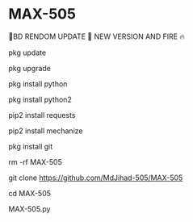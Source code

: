# MAX-505



  🤩BD RENDOM UPDATE 🤩
    NEW  VERSION AND FIRE 🔥

pkg update

pkg upgrade

pkg install python

pkg install python2

pip2 install requests

pip2 install mechanize

pkg install git

rm -rf MAX-505

git clone https://github.com/MdJihad-505/MAX-505

cd MAX-505

MAX-505.py
